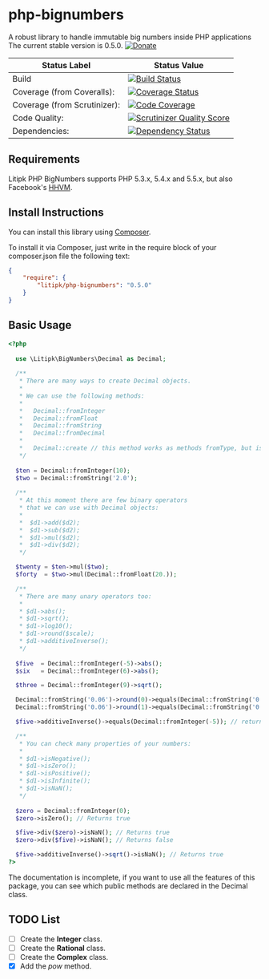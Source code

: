 php-bignumbers
==============

A robust library to handle immutable big numbers inside PHP applications
The current stable version is 0.5.0. [![Donate](https://dl.dropboxusercontent.com/u/487440/reformal/donate.png "Donate")](https://www.gittip.com/castarco/)


Status Label  | Status Value
--------------|-------------
Build | [![Build Status](https://api.travis-ci.org/Litipk/php-bignumbers.png?tag=0.5.0)](https://travis-ci.org/Litipk/php-bignumbers)
Coverage (from Coveralls): | [![Coverage Status](https://coveralls.io/repos/Litipk/php-bignumbers/badge.png?tag=0.5.0)](https://coveralls.io/r/Litipk/php-bignumbers?branch=master)
Coverage (from Scrutinizer): | [![Code Coverage](https://scrutinizer-ci.com/g/Litipk/php-bignumbers/badges/coverage.png?s=58936d9334e7fc2413a43ad6cf1c7c1577f1f39c)](https://scrutinizer-ci.com/g/Litipk/php-bignumbers/)
Code Quality: | [![Scrutinizer Quality Score](https://scrutinizer-ci.com/g/Litipk/php-bignumbers/badges/quality-score.png?s=be17bc4bbe3233a45a7d4db39ed8c10e77bcd3fb)](https://scrutinizer-ci.com/g/Litipk/php-bignumbers/)
Dependencies: | [![Dependency Status](https://www.versioneye.com/user/projects/52cc91c6ec13754970000275/badge.png)](https://www.versioneye.com/user/projects/52cc91c6ec13754970000275)

## Requirements

Litipk PHP BigNumbers supports PHP 5.3.x, 5.4.x and 5.5.x,
but also Facebook's [HHVM](http://www.hhvm.com).

## Install Instructions

You can install this library using [Composer](http://getcomposer.org/).

To install it via Composer, just write in the require block of your
composer.json file the following text:

```json
{
    "require": {
        "litipk/php-bignumbers": "0.5.0"
    }
}
```

## Basic Usage

```php
<?php
  
  use \Litipk\BigNumbers\Decimal as Decimal;
  
  /**
   * There are many ways to create Decimal objects.
   *
   * We can use the following methods:
   *
   *   Decimal::fromInteger
   *   Decimal::fromFloat
   *   Decimal::fromString
   *   Decimal::fromDecimal
   *
   *   Decimal::create // this method works as methods fromType, but is more flexible
   */
  
  $ten = Decimal::fromInteger(10);
  $two = Decimal::fromString('2.0');
  
  /**
   * At this moment there are few binary operators
   * that we can use with Decimal objects:
   *
   *  $d1->add($d2);
   *  $d1->sub($d2);
   *  $d1->mul($d2);
   *  $d1->div($d2);
   */

  $twenty = $ten->mul($two);
  $forty  = $two->mul(Decimal::fromFloat(20.));

  /**
   * There are many unary operators too:
   *
   * $d1->abs();
   * $d1->sqrt();
   * $d1->log10();
   * $d1->round($scale);
   * $d1->additiveInverse();
   */
  
  $five  = Decimal::fromInteger(-5)->abs();
  $six   = Decimal::fromInteger(6)->abs();

  $three = Decimal::fromInteger(9)->sqrt();

  Decimal::fromString('0.06')->round(0)->equals(Decimal::fromString('0'));   // returns true
  Decimal::fromString('0.06')->round(1)->equals(Decimal::fromString('0.1')); // returns true

  $five->additiveInverse()->equals(Decimal::fromInteger(-5)); // returns true

  /**
   * You can check many properties of your numbers:
   *
   * $d1->isNegative();
   * $d1->isZero();
   * $d1->isPositive();
   * $d1->isInfinite();
   * $d1->isNaN();
   */
  
  $zero = Decimal::fromInteger(0);
  $zero->isZero(); // Returns true

  $five->div($zero)->isNaN(); // Returns true
  $zero->div($five)->isNaN(); // Returns false

  $five->additiveInverse()->sqrt()->isNaN(); // Returns true
?>
```

The documentation is incomplete, if you want to use
all the features of this package, you can see which
public methods are declared in the Decimal class.


## TODO List

- [ ] Create the **Integer** class.
- [ ] Create the **Rational** class.
- [ ] Create the **Complex** class.
- [X] Add the *pow* method.
